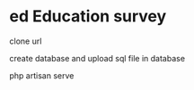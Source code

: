 # ed Education survey

clone url 

create database and  upload sql file in database

php artisan serve
